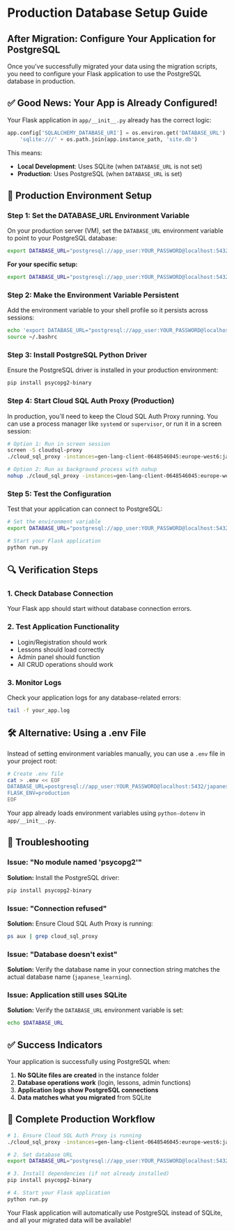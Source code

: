 # Production Database Setup Guide

## After Migration: Configure Your Application for PostgreSQL

Once you've successfully migrated your data using the migration scripts, you need to configure your Flask application to use the PostgreSQL database in production.

## ✅ **Good News: Your App is Already Configured!**

Your Flask application in `app/__init__.py` already has the correct logic:

```python
app.config['SQLALCHEMY_DATABASE_URI'] = os.environ.get('DATABASE_URL') or \
    'sqlite:///' + os.path.join(app.instance_path, 'site.db')
```

This means:
- **Local Development**: Uses SQLite (when `DATABASE_URL` is not set)
- **Production**: Uses PostgreSQL (when `DATABASE_URL` is set)

## 🚀 **Production Environment Setup**

### **Step 1: Set the DATABASE_URL Environment Variable**

On your production server (VM), set the `DATABASE_URL` environment variable to point to your PostgreSQL database:

```bash
export DATABASE_URL="postgresql://app_user:YOUR_PASSWORD@localhost:5432/japanese_learning"
```

**For your specific setup:**
```bash
export DATABASE_URL="postgresql://app_user:YOUR_PASSWORD@localhost:5432/japanese_learning"
```

### **Step 2: Make the Environment Variable Persistent**

Add the environment variable to your shell profile so it persists across sessions:

```bash
echo 'export DATABASE_URL="postgresql://app_user:YOUR_PASSWORD@localhost:5432/japanese_learning"' >> ~/.bashrc
source ~/.bashrc
```

### **Step 3: Install PostgreSQL Python Driver**

Ensure the PostgreSQL driver is installed in your production environment:

```bash
pip install psycopg2-binary
```

### **Step 4: Start Cloud SQL Auth Proxy (Production)**

In production, you'll need to keep the Cloud SQL Auth Proxy running. You can use a process manager like `systemd` or `supervisor`, or run it in a screen session:

```bash
# Option 1: Run in screen session
screen -S cloudsql-proxy
./cloud_sql_proxy -instances=gen-lang-client-0648546045:europe-west6:japanese-learning-db=tcp:5432

# Option 2: Run as background process with nohup
nohup ./cloud_sql_proxy -instances=gen-lang-client-0648546045:europe-west6:japanese-learning-db=tcp:5432 > cloudsql-proxy.log 2>&1 &
```

### **Step 5: Test the Configuration**

Test that your application can connect to PostgreSQL:

```bash
# Set the environment variable
export DATABASE_URL="postgresql://app_user:YOUR_PASSWORD@localhost:5432/japanese_learning"

# Start your Flask application
python run.py
```

## 🔍 **Verification Steps**

### **1. Check Database Connection**
Your Flask app should start without database connection errors.

### **2. Test Application Functionality**
- Login/Registration should work
- Lessons should load correctly
- Admin panel should function
- All CRUD operations should work

### **3. Monitor Logs**
Check your application logs for any database-related errors:

```bash
tail -f your_app.log
```

## 🛠️ **Alternative: Using a .env File**

Instead of setting environment variables manually, you can use a `.env` file in your project root:

```bash
# Create .env file
cat > .env << EOF
DATABASE_URL=postgresql://app_user:YOUR_PASSWORD@localhost:5432/japanese_learning
FLASK_ENV=production
EOF
```

Your app already loads environment variables using `python-dotenv` in `app/__init__.py`.

## 🔧 **Troubleshooting**

### **Issue: "No module named 'psycopg2'"**
**Solution:** Install the PostgreSQL driver:
```bash
pip install psycopg2-binary
```

### **Issue: "Connection refused"**
**Solution:** Ensure Cloud SQL Auth Proxy is running:
```bash
ps aux | grep cloud_sql_proxy
```

### **Issue: "Database doesn't exist"**
**Solution:** Verify the database name in your connection string matches the actual database name (`japanese_learning`).

### **Issue: Application still uses SQLite**
**Solution:** Verify the `DATABASE_URL` environment variable is set:
```bash
echo $DATABASE_URL
```

## ✅ **Success Indicators**

Your application is successfully using PostgreSQL when:

1. **No SQLite files are created** in the instance folder
2. **Database operations work** (login, lessons, admin functions)
3. **Application logs show PostgreSQL connections**
4. **Data matches what you migrated** from SQLite

## 🎯 **Complete Production Workflow**

```bash
# 1. Ensure Cloud SQL Auth Proxy is running
./cloud_sql_proxy -instances=gen-lang-client-0648546045:europe-west6:japanese-learning-db=tcp:5432 &

# 2. Set database URL
export DATABASE_URL="postgresql://app_user:YOUR_PASSWORD@localhost:5432/japanese_learning"

# 3. Install dependencies (if not already installed)
pip install psycopg2-binary

# 4. Start your Flask application
python run.py
```

Your Flask application will automatically use PostgreSQL instead of SQLite, and all your migrated data will be available!
